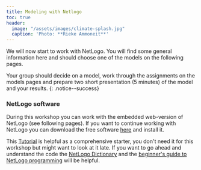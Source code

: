 ```yaml
---
title: Modeling with Netlogo
toc: true 
header: 
  image: "/assets/images/climate-splash.jpg"
  caption: 'Photo: **Rieke Ammoneit**'
---
```


We will now start to work with NetLogo. You will find some general information here and should choose one of the models on the following pages. 

<!--more-->

Your group should decide on a model, work through the assignments on the models pages and prepare two short presentation (5 minutes) of the model and your results.
{: .notice--success}


### NetLogo software
During this workshop you can work with the embedded web-version of NetLogo (see following pages). If you want to continue working with NetLogo you can download the free software [here](https://ccl.northwestern.edu/netlogo/6.2.0/) and install it.

This [Tutorial](https://ccl.northwestern.edu/netlogo/docs/tutorial1.html) is helpful as a comprehensive starter, you don't need it for this workshop but might want to look at it late. If you want to go ahead and understand the code the [NetLogo Dictionary](https://ccl.northwestern.edu/netlogo/docs/dictionary.html) and the [beginner's guide to NetLogo programming](http://ccl.northwestern.edu/netlogo/bind/) will be helpful. 


